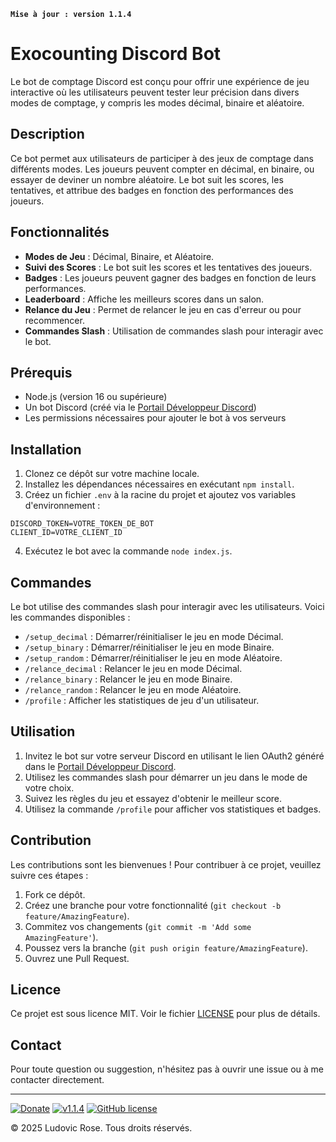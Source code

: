 **`Mise à jour : version 1.1.4`**

#  Exocounting Discord Bot

Le bot de comptage Discord est conçu pour offrir une expérience de jeu interactive où les utilisateurs peuvent tester leur précision dans divers modes de comptage, y compris les modes décimal, binaire et aléatoire.

## Description

Ce bot permet aux utilisateurs de participer à des jeux de comptage dans différents modes. Les joueurs peuvent compter en décimal, en binaire, ou essayer de deviner un nombre aléatoire. Le bot suit les scores, les tentatives, et attribue des badges en fonction des performances des joueurs.

## Fonctionnalités

- **Modes de Jeu** : Décimal, Binaire, et Aléatoire.
- **Suivi des Scores** : Le bot suit les scores et les tentatives des joueurs.
- **Badges** : Les joueurs peuvent gagner des badges en fonction de leurs performances.
- **Leaderboard** : Affiche les meilleurs scores dans un salon.
- **Relance du Jeu** : Permet de relancer le jeu en cas d'erreur ou pour recommencer.
- **Commandes Slash** : Utilisation de commandes slash pour interagir avec le bot.

## Prérequis

- Node.js (version 16 ou supérieure)
- Un bot Discord (créé via le [Portail Développeur Discord](https://discord.com/developers/applications))
- Les permissions nécessaires pour ajouter le bot à vos serveurs

## Installation

1. Clonez ce dépôt sur votre machine locale.
2. Installez les dépendances nécessaires en exécutant `npm install`.
3. Créez un fichier `.env` à la racine du projet et ajoutez vos variables d'environnement :

```plaintext
DISCORD_TOKEN=VOTRE_TOKEN_DE_BOT
CLIENT_ID=VOTRE_CLIENT_ID
```

4. Exécutez le bot avec la commande `node index.js`.

## Commandes

Le bot utilise des commandes slash pour interagir avec les utilisateurs. Voici les commandes disponibles :

- `/setup_decimal` : Démarrer/réinitialiser le jeu en mode Décimal.
- `/setup_binary` : Démarrer/réinitialiser le jeu en mode Binaire.
- `/setup_random` : Démarrer/réinitialiser le jeu en mode Aléatoire.
- `/relance_decimal` : Relancer le jeu en mode Décimal.
- `/relance_binary` : Relancer le jeu en mode Binaire.
- `/relance_random` : Relancer le jeu en mode Aléatoire.
- `/profile` : Afficher les statistiques de jeu d'un utilisateur.

## Utilisation

1. Invitez le bot sur votre serveur Discord en utilisant le lien OAuth2 généré dans le [Portail Développeur Discord](https://discord.com/developers/applications).
2. Utilisez les commandes slash pour démarrer un jeu dans le mode de votre choix.
3. Suivez les règles du jeu et essayez d'obtenir le meilleur score.
4. Utilisez la commande `/profile` pour afficher vos statistiques et badges.

## Contribution

Les contributions sont les bienvenues ! Pour contribuer à ce projet, veuillez suivre ces étapes :

1. Fork ce dépôt.
2. Créez une branche pour votre fonctionnalité (`git checkout -b feature/AmazingFeature`).
3. Commitez vos changements (`git commit -m 'Add some AmazingFeature'`).
4. Poussez vers la branche (`git push origin feature/AmazingFeature`).
5. Ouvrez une Pull Request.

## Licence

Ce projet est sous licence MIT. Voir le fichier [LICENSE](LICENSE) pour plus de détails.

## Contact

Pour toute question ou suggestion, n'hésitez pas à ouvrir une issue ou à me contacter directement.

---

[![Donate](https://img.shields.io/badge/paypal-donate-yellow.svg?style=flat)](https://www.paypal.me/nuggan85) [![v1.1.4](http://img.shields.io/badge/zip-v1.1.4-blue.svg)](https://github.com/NuggaN85/Exocounting/archive/master.zip) [![GitHub license](https://img.shields.io/github/license/NuggaN85/Exocounting)](https://github.com/NuggaN85/Exocounting)

© 2025 Ludovic Rose. Tous droits réservés.
